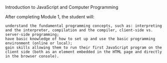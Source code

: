 Introduction to JavaScript and Computer Programming

After completing Module 1, the student will:

    understand the fundamental programming concepts, such as: interpreting and the interpreter, compilation and the compiler, client-side vs. server-side programming;
    have basic knowledge of how to set up and use the basic programming environment (online or local);
    gain skills allowing them to run their first JavaScript program on the client side (both as an element embedded in the HTML page and directly in the browser console).

